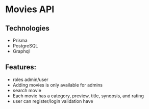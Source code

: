# Movies API


## Technologies

- Prisma 
- PostgreSQL
- Graphql


## Features:
- roles admin/user
- Adding movies is only available for admins
- search movie
- Each movie has a category, preview, title, synopsis, and rating
- user can register/login validation have